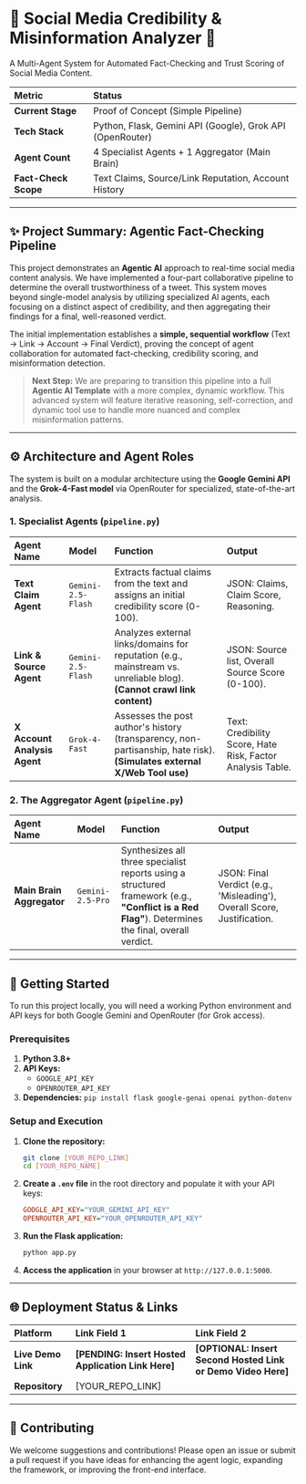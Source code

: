 # 🛑 Social Media Credibility & Misinformation Analyzer 🧠

A Multi-Agent System for Automated Fact-Checking and Trust Scoring of Social Media Content.

| Metric | Status |
| :--- | :--- |
| **Current Stage** | Proof of Concept (Simple Pipeline) |
| **Tech Stack** | Python, Flask, Gemini API (Google), Grok API (OpenRouter) |
| **Agent Count** | 4 Specialist Agents + 1 Aggregator (Main Brain) |
| **Fact-Check Scope** | Text Claims, Source/Link Reputation, Account History |

---

## ✨ Project Summary: Agentic Fact-Checking Pipeline

This project demonstrates an **Agentic AI** approach to real-time social media content analysis. We have implemented a four-part collaborative pipeline to determine the overall trustworthiness of a tweet. This system moves beyond single-model analysis by utilizing specialized AI agents, each focusing on a distinct aspect of credibility, and then aggregating their findings for a final, well-reasoned verdict.

The initial implementation establishes a **simple, sequential workflow** (Text $\rightarrow$ Link $\rightarrow$ Account $\rightarrow$ Final Verdict), proving the concept of agent collaboration for automated fact-checking, credibility scoring, and misinformation detection.

> **Next Step:** We are preparing to transition this pipeline into a full **Agentic AI Template** with a more complex, dynamic workflow. This advanced system will feature iterative reasoning, self-correction, and dynamic tool use to handle more nuanced and complex misinformation patterns.

---

## ⚙️ Architecture and Agent Roles

The system is built on a modular architecture using the **Google Gemini API** and the **Grok-4-Fast model** via OpenRouter for specialized, state-of-the-art analysis.

### 1. Specialist Agents (`pipeline.py`)

| Agent Name | Model | Function | Output |
| :--- | :--- | :--- | :--- |
| **Text Claim Agent** | `Gemini-2.5-Flash` | Extracts factual claims from the text and assigns an initial credibility score (0-100). | JSON: Claims, Claim Score, Reasoning. |
| **Link & Source Agent** | `Gemini-2.5-Flash` | Analyzes external links/domains for reputation (e.g., mainstream vs. unreliable blog). **(Cannot crawl link content)** | JSON: Source list, Overall Source Score (0-100). |
| **X Account Analysis Agent** | `Grok-4-Fast` | Assesses the post author's history (transparency, non-partisanship, hate risk). **(Simulates external X/Web Tool use)** | Text: Credibility Score, Hate Risk, Factor Analysis Table. |

### 2. The Aggregator Agent (`pipeline.py`)

| Agent Name | Model | Function | Output |
| :--- | :--- | :--- | :--- |
| **Main Brain Aggregator** | `Gemini-2.5-Pro` | Synthesizes all three specialist reports using a structured framework (e.g., **"Conflict is a Red Flag"**). Determines the final, overall verdict. | JSON: Final Verdict (e.g., 'Misleading'), Overall Score, Justification. |

---

## 🚀 Getting Started

To run this project locally, you will need a working Python environment and API keys for both Google Gemini and OpenRouter (for Grok access).

### Prerequisites

1.  **Python 3.8+**
2.  **API Keys:**
    * `GOOGLE_API_KEY`
    * `OPENROUTER_API_KEY`
3.  **Dependencies:** `pip install flask google-genai openai python-dotenv`

### Setup and Execution

1.  **Clone the repository:**
    ```bash
    git clone [YOUR_REPO_LINK]
    cd [YOUR_REPO_NAME]
    ```
2.  **Create a `.env` file** in the root directory and populate it with your API keys:
    ```ini
    GOOGLE_API_KEY="YOUR_GEMINI_API_KEY"
    OPENROUTER_API_KEY="YOUR_OPENROUTER_API_KEY"
    ```
3.  **Run the Flask application:**
    ```bash
    python app.py
    ```
4.  **Access the application** in your browser at `http://127.0.0.1:5000`.

---

## 🌐 Deployment Status & Links

| Platform | Link Field 1 | Link Field 2 |
| :--- | :--- | :--- |
| **Live Demo Link** | **[PENDING: Insert Hosted Application Link Here]** | **[OPTIONAL: Insert Second Hosted Link or Demo Video Here]** |
| **Repository** | [YOUR_REPO_LINK] | |

---

## 🤝 Contributing

We welcome suggestions and contributions! Please open an issue or submit a pull request if you have ideas for enhancing the agent logic, expanding the framework, or improving the front-end interface.

